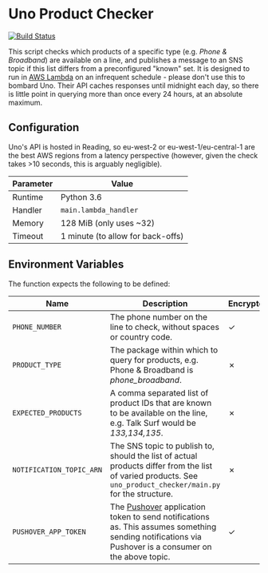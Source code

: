 # Uno Product Checker

[![Build Status](https://travis-ci.org/gebn/uno-product-checker.svg?branch=master)](https://travis-ci.org/gebn/uno-product-checker)

This script checks which products of a specific type (e.g. *Phone & Broadband*)
are available on a line, and publishes a message to an SNS topic if this list
differs from a preconfigured "known" set. It is designed to run in
[AWS Lambda](https://aws.amazon.com/lambda/) on an infrequent schedule - please
don't use this to bombard Uno. Their API caches responses until midnight each
day, so there is little point in querying more than once every 24 hours, at an
absolute maximum.

## Configuration

Uno's API is hosted in Reading, so eu-west-2 or eu-west-1/eu-central-1 are the
best AWS regions from a latency perspective (however, given the check takes >10
seconds, this is arguably negligible).

| Parameter | Value                             |
|-----------|-----------------------------------|
| Runtime   | Python 3.6                        |
| Handler   | `main.lambda_handler`             |
| Memory    | 128 MiB (only uses ~32)           |
| Timeout   | 1 minute (to allow for back-offs) |

## Environment Variables

The function expects the following to be defined:

| Name                     | Description                                                                                                                                                                   | Encrypted? |
|--------------------------|-------------------------------------------------------------------------------------------------------------------------------------------------------------------------------|------------|
| `PHONE_NUMBER`           | The phone number on the line to check, without spaces or country code.                                                                                                        | ✓          |
| `PRODUCT_TYPE`           | The package within which to query for products, e.g. Phone & Broadband is *phone_broadband*.                                                                                  | ✗          |
| `EXPECTED_PRODUCTS`      | A comma separated list of product IDs that are known to be available on the line, e.g. Talk Surf would be *133,134,135*.                                                      | ✗          |
| `NOTIFICATION_TOPIC_ARN` | The SNS topic to publish to, should the list of actual products differ from the list of varied products. See `uno_product_checker/main.py` for the structure.                 | ✗          |
| `PUSHOVER_APP_TOKEN`     | The [Pushover](https://pushover.net/) application token to send notifications as. This assumes something sending notifications via Pushover is a consumer on the above topic. | ✓          |
